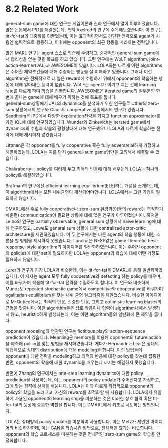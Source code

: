 # 8.2 Related Work

general-sum game에 대한 연구는 게임이론과 진화 연구에서 많이 이루어졌습니다. 많은 논문에서 IPD를 해결했는데, 특히 Axelrod의 연구에 주목해보겠습니다. 이 연구는 tit-for-tat의 대중화를 이끌었는데, 이는 효과적이면서도 간단한 전략으로 agent가 처음엔 협력적으로 행동하고, 이후에는 opponent의 최근 행동을 따라하는 전략입니다. 

 많은 MARL 연구는 agent 스스로 학습해 수렴하고, 순차적인 general sum game에서 합리성을 얻는 것을 목표를 하고 있습니다. 그런 연구에는 WoLF algorithm, joint-action-learner\(JAL\)과 AWESOME이 있습니다. LOLA와는 다르게 이런 algorithms은 주어진 제약조건들에 대해 수렴하는 행동을 잘 이해하고 있습니다. 그러나 이런 algorithm은 전체적으로 더 높은 reward에 수렴하기 위해서 opponent의 학습하는 행동에 대해 알아내는 능력이 없습니다. WoLF는 agent가 이기고 지는 것에 learning rate를 다르게 하여 학습을 진행합니다. AWESOME은 iterated game의 일부분인 한번에 끝나는 game에 대해 배우기 위하는 것에 목표를 둡니다.  
general-sum상황에서 JAL의 dynamics를 분석하기 위한 연구들로 Uther의 zero-sum 상황에서의 연구와 Claus의 cooperative 상황에서의 연구가 있습니다. Sandholm은 IPD에서 다양한 exploration전략을 가지고 function approximator를 가진 IQL에 대해 연구하였습니다. Wunder와 Zinkevich는 iterated game에서 dynamics의 수렴과 학습의 평형상태에 대해 연구했으나 LOLA와 다르게 학습하는 전략에 대해 제시하지 않았습니다.

Littman은 각 opponent를 fully cooperative 혹은 fully adversarial하게 가정하고 해결하였는데, LOLA는 이를 단지 general-sum game임만을 고려해서 해결할 수 있습니다.

 Chakraborty는 policy를 여러개 두고 최적의 반응에 대해 배우는데 LOLA는 하나의 policy로 해결하였습니다.

Brafman의 연구에선 efficient learning equilibrium\(ELE\)라는 개념을 소개하는데, 이 algorithm에서는 모든 내쉬균형이 계산되어야합니다. LOLA에서는 그런 가정이 필요하지 않습니다.

 DMARL에선 주로 fully cooperative나 zero-sum 환경과\(이들의 reward는 측정하기 쉬운편\) communication이 필요한 상황에 대해 많은 연구가 이루어졌습니다. 하지만 Leibo의 연구는 partially observable, general sum 상황에서 naive learning에 대해 연구하였고, Lowe도 general sum 상황에 대한 centralized actor-critic architecture를 제안하였습니다. 이 두 연구에서는 다른 agent의 학습 행동에 대한 추론을 할 방법을 제시하지 못했습니다. Lanctot은 NFSP같은 game-theoretic best-response-style algorithm의 아이디어를 일반화하였습니다. 이는 주어진 opponent의 policies에 대한 set이 필요하지만 LOLA는 opponent의 학습에 대해 어떤 가정도 필요하지 않습니다. 

 Lerer의 연구가 가장 LOLA과 비슷한데, 이는 tit-for-tat을 DMARL를 통해 일반화하였습니다. 이 저자는 agent 모두 fully cooperative와 defecting 하는 policy를 배우며, 이를 바꿔가며 학습해 tit-for-tat 전략을 수립하도록 합니다. 이 연구와 비슷하게 Munoz도 repeated stochastic game에서 competitive와 cooperative를 바꿔가며 egalitarian equilibrium을 찾는 내쉬 균형 알고리즘을 제안했습니다. 비슷한 아이디어로 M-Qubed에서는 최적의 반응, 신중한 반응, 그리고 optimistic learning biases의 균형을 맞춥니다. 이런 algorithm들은 상호 작용이나 협력이 algorithm내에서 발생하지 않고, heuristic하게 발생되는데, 이는 이런 algorithm들의 일반화에 큰 제약을 줍니다.

 opponent modeling와 연관된 연구는 fictitious play와 action-sequence prediction이 있습니다. Meanling은 memory를 이용해 opponent의 future action을 예측해 policy를 찾는 방법을 제시하였습니다. 게다가 Hernandez-Leal은 상대의 직접적으로 상대의 distribution에 대해 modeling을 합니다. 이런 방법들이 opponent에 대한 전략을 modeling하고 최적의 반응에 대한 policy를 찾는데 집중한 반면, opponent의 학습에 대한 dynamic을 배우는데 까지는 해결하지 못했습니다. 

 반면에 Zhang의 연구에서는 one-step learning dynamics에 대한 policy prediction을 사용하는데, 이는 opponent의 policy update가 주어진다고 가정하고, 그에 맞는 최적에 선택을 배웁니다. LOLA는 이와 다르게 직접적으로 opponent의 policy의 학습을 드러내고, 자신의 reward를 최적화할 때 사용합니다. LOLA에서 유일하게 사용된 opponent의 learning step을 미분하는 것은 이러한 상호 협력 혹은 tit-for-tat의 등장에 중요한 역할을 합니다. 이는 DMARL에서 최초로 시도하는 방법입니다.

 LOLA는 상대방의 policy update를 미분하여 사용합니다. 이는 Metz가 제안한 아이디어와 비슷하긴한데, 이는 GAN을 학습시킨 방법으로, 전체적인 효과는 비슷합니다. opponent의 학습 프로세스를 미분하는 것은 전체적인 zero-sum game의 학습을 안정화합니다.







